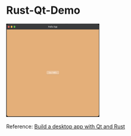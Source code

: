 # Rust-Qt-Demo

<img src="pictures/screen.png" width="250" height="250">

Reference: [Build a desktop app with Qt and Rust](https://blog.logrocket.com/build-desktop-app-qt-rust/)
